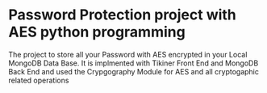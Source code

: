 # Password Protection project with AES python programming
 The project to store all your Password with AES encrypted in your Local MongoDB Data Base. It is implmented with Tikiner Front End and MongoDB Back End and used the Crypgography Module for AES and all cryptogaphic related operations
